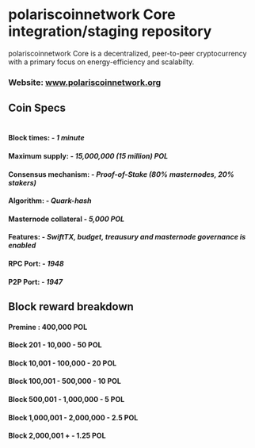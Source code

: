 # polariscoinnetwork Core integration/staging repository

polariscoinnetwork Core is a decentralized, peer-to-peer cryptocurrency with a primary focus on energy-efficiency and scalabilty.

### Website: www.polariscoinnetwork.org

## Coin Specs

#

#### Block times: - *1 minute* 
#### Maximum supply: - *15,000,000 (15 million) POL*
#### Consensus mechanism: - *Proof-of-Stake (80% masternodes, 20% stakers)*
#### Algorithm: - *Quark-hash* 
#### Masternode collateral - *5,000 POL*  
#### Features: - *SwiftTX, budget, treausury and masternode governance is enabled* 
#### RPC Port: - *1948* 
#### P2P Port: - *1947* 

## Block reward breakdown

#### Premine : 400,000 POL
#### Block 201 - 10,000 - 50 POL
#### Block 10,001 - 100,000 - 20 POL
#### Block 100,001 - 500,000 - 10 POL
#### Block 500,001 - 1,000,000 - 5 POL
#### Block 1,000,001 - 2,000,000 - 2.5 POL
#### Block 2,000,001 + - 1.25 POL







